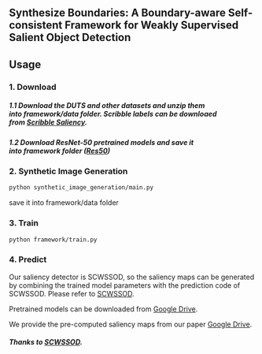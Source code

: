 ## Synthesize Boundaries: A Boundary-aware Self-consistent Framework for Weakly Supervised Salient Object Detection

## Usage
### 1. Download
##### 1.1 Download the DUTS and other datasets and unzip them into framework/data folder. Scribble labels can be downloaed from [Scribble Saliency](https://github.com/JingZhang617/Scribble_Saliency).
##### 1.2 Download ResNet-50 pretrained models and save it into framework folder ([Res50](https://drive.google.com/file/d/1arzcXccUPW1QpvBrAaaBv1CapviBQAJL/view))


### 2. Synthetic Image Generation
```bash
python synthetic_image_generation/main.py
```
save it into framework/data folder

### 3. Train 
```bash
python framework/train.py
```

### 4. Predict
Our saliency detector is SCWSSOD, so the saliency maps can be generated by combining the trained model parameters with the prediction code of SCWSSOD. Please refer to [SCWSSOD](https://github.com/siyueyu/SCWSSOD).

Pretrained models can be downloaded from [Google Drive](https://drive.google.com/file/d/1RNpQ8P6qug1TNGMdsrNZcHL1UIu73mWw/view?usp=share_link).

We provide the pre-computed saliency maps from our paper [Google Drive](https://drive.google.com/file/d/13CXJXPHg8ZHNDycmf4FMR9mMjwv71k6X/view?usp=drive_link).


##### Thanks to [SCWSSOD](https://github.com/siyueyu/SCWSSOD).
